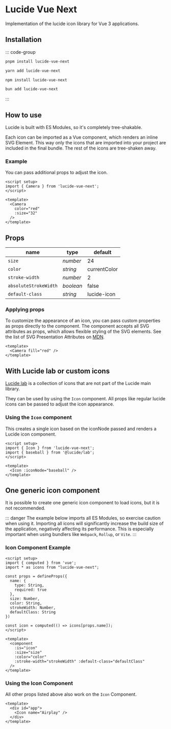 # Lucide Vue Next

Implementation of the lucide icon library for Vue 3 applications.

## Installation

::: code-group

```sh [pnpm]
pnpm install lucide-vue-next
```

```sh [yarn]
yarn add lucide-vue-next
```

```sh [npm]
npm install lucide-vue-next
```

```sh [bun]
bun add lucide-vue-next
```

:::

## How to use

Lucide is built with ES Modules, so it's completely tree-shakable.

Each icon can be imported as a Vue component, which renders an inline SVG Element. This way only the icons that are imported into your project are included in the final bundle. The rest of the icons are tree-shaken away.

### Example

You can pass additional props to adjust the icon.

```vue
<script setup>
import { Camera } from 'lucide-vue-next';
</script>

<template>
  <Camera
    color="red"
    :size="32"
  />
</template>
```

## Props

|  name                   |   type    |  default     |
| ----------------------- | --------- | ------------ |
| `size`                  | *number*  | 24           |
| `color`                 | *string*  | currentColor |
| `stroke-width`          | *number*  | 2            |
| `absoluteStrokeWidth`   | *boolean* | false        |
| `default-class`         | *string*  | lucide-icon  |

### Applying props

To customize the appearance of an icon, you can pass custom properties as props directly to the component. The component accepts all SVG attributes as props, which allows flexible styling of the SVG elements. See the list of SVG Presentation Attributes on [MDN](https://developer.mozilla.org/en-US/docs/Web/SVG/Attribute/Presentation).

```vue
<template>
  <Camera fill="red" />
</template>
```

## With Lucide lab or custom icons

[Lucide lab](https://github.com/lucide-icons/lucide-lab) is a collection of icons that are not part of the Lucide main library.

They can be used by using the `Icon` component.
All props like regular lucide icons can be passed to adjust the icon appearance.

### Using the `Icon` component

This creates a single icon based on the iconNode passed and renders a Lucide icon component.

```vue
<script setup>
import { Icon } from 'lucide-vue-next';
import { baseball } from '@lucide/lab';
</script>

<template>
  <Icon :iconNode="baseball" />
</template>
```

## One generic icon component

It is possible to create one generic icon component to load icons, but it is not recommended.

::: danger
The example below imports all ES Modules, so exercise caution when using it. Importing all icons will significantly increase the build size of the application, negatively affecting its performance. This is especially important when using bundlers like `Webpack`, `Rollup`, or `Vite`.
:::

### Icon Component Example

```vue
<script setup>
import { computed } from 'vue';
import * as icons from "lucide-vue-next";

const props = defineProps({
  name: {
    type: String,
    required: true
  },
  size: Number,
  color: String,
  strokeWidth: Number,
  defaultClass: String
})

const icon = computed(() => icons[props.name]);
</script>

<template>
  <component
    :is="icon"
    :size="size"
    :color="color"
    :stroke-width="strokeWidth" :default-class="defaultClass"
  />
</template>
```

### Using the Icon Component

All other props listed above also work on the `Icon` Component.

```vue
<template>
  <div id="app">
    <Icon name="Airplay" />
  </div>
</template>
```

